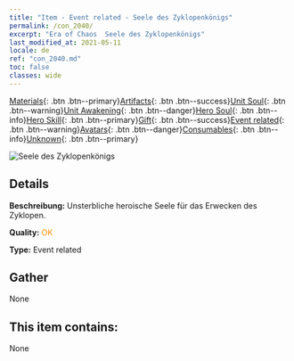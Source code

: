 ```yaml
---
title: "Item - Event related - Seele des Zyklopenkönigs"
permalink: /con_2040/
excerpt: "Era of Chaos  Seele des Zyklopenkönigs"
last_modified_at: 2021-05-11
locale: de
ref: "con_2040.md"
toc: false
classes: wide
---
```

 [Materials](/ItemsDE/){: .btn .btn--primary}[Artifacts](/ItemsDE/Artifacts/){: .btn .btn--success}[Unit Soul](/ItemsDE/UnitSoul/){: .btn .btn--warning}[Unit Awakening](/ItemsDE/UnitAwakening/){: .btn .btn--danger}[Hero Soul](/ItemsDE/HeroSoul/){: .btn .btn--info}[Hero Skill](/ItemsDE/HeroSkill/){: .btn .btn--primary}[Gift](/ItemsDE/Gift/){: .btn .btn--success}[Event related](/ItemsDE/Events/){: .btn .btn--warning}[Avatars](/ItemsDE/Avatars/){: .btn .btn--danger}[Consumables](/ItemsDE/Consumables/){: .btn .btn--info}[Unknown](/ItemsDE/Unknown/){: .btn .btn--primary}

 ![Seele des Zyklopenkönigs](/images/t/juexing_406.jpg)

## Details
 **Beschreibung:** Unsterbliche heroische Seele für das Erwecken des Zyklopen.

 **Quality:** <span style="color: #FF8C00">OK</span>

 **Type:** Event related

## Gather

  None

## This item contains:

  None

